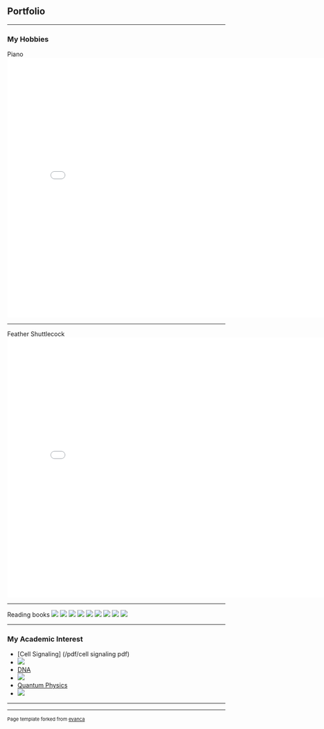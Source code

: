 ## Portfolio

---

### My Hobbies 

Piano
<embed src="videoplayback.mp4?raw=true" autostart="false" height="600" width="800" />


---
Feather Shuttlecock
<embed src="20170725-upower_CJC3yo5K.mp4?raw=true" autostart="false" height="600" width="800" />


---
Reading books
<img src="images/book image.jpg?raw=true"/>
<img src="images/余華 book image.jpg?raw=true"/>
<img src="images/book 人的兒子.jpg?raw=true"/>
<img src="images/豐子愷 book image.jpg?raw=true"/>
<img src="images/周國平 book image.jpg?raw=true"/>
<img src="images/albert camus book pic.jpg?raw=true"/>
<img src="images/book my brilliant friend.jpeg"/>
<img src="images/harry potter book pic.jpg?raw=true"/>
<img src="images/albert sisyphus.jpg?raw=true"/>

---

### My Academic Interest

- [Cell Signaling] (/pdf/cell signaling pdf) 
- <img src="images/cell signaling image.jpg?raw=true"/>
- [DNA](https://en.wikipedia.org/wiki/DNA)
- <img src="images/DNA image.jpg?raw=true"/>
- [Quantum Physics](/pdf/quantum.pdf)
- <img src="images/quantum physics image.jpg?raw=true"/>


---




---
<p style="font-size:11px">Page template forked from <a href="https://github.com/evanca/quick-portfolio">evanca</a></p>
<!-- Remove above link if you don't want to attibute -->
